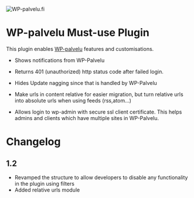 ![WP-palvelu.fi](https://wp-palvelu.fi/wp-content/uploads/2015/01/wp-palvelu-header.jpg)

# WP-palvelu Must-use Plugin

This plugin enables [WP-palvelu](http://wp-palvelu.fi/) features and customisations.

* Shows notifications from WP-Palvelu
* Returns 401 (unauthorized) http status code after failed login.
* Hides Update nagging since that is handled by WP-Palvelu

* Make urls in content relative for easier migration, but turn relative urls into absolute urls when using feeds (rss,atom...)

* Allows login to wp-admin with secure ssl client certificate. This helps admins and clients which have multiple sites in WP-Palvelu.

# Changelog

## 1.2
* Revamped the structure to allow developers to disable any functionality in the plugin using filters
* Added relative urls module
